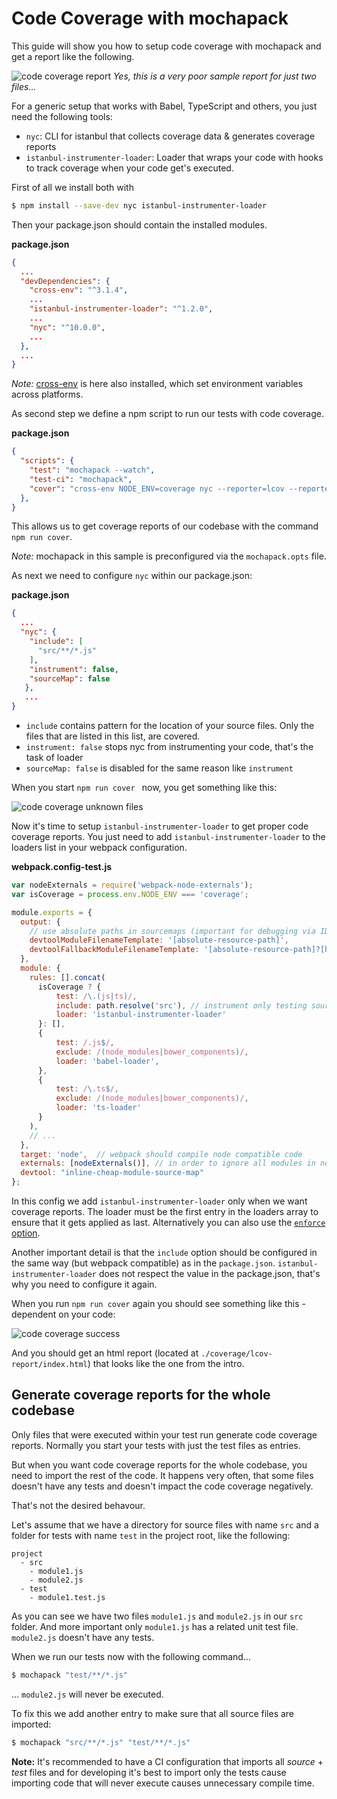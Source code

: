 # Code Coverage with mochapack


This guide will show you how to setup code coverage with mochapack and get a report like the following.

![code coverage report](../media/code-coverage-report.png)
  *Yes, this is a very poor sample report for just two files...*

For a generic setup that works with Babel, TypeScript and others, you just need the following tools:
 - `nyc`: CLI for istanbul that collects coverage data & generates coverage reports
 - `istanbul-instrumenter-loader`: Loader that wraps your code with hooks to track coverage when your code get's executed.


First of all we install both with

```bash
$ npm install --save-dev nyc istanbul-instrumenter-loader
```

Then your package.json should contain the installed modules.

**package.json**
```json
{
  ...
  "devDependencies": {
    "cross-env": "^3.1.4",
    ...
    "istanbul-instrumenter-loader": "^1.2.0",
    ...
    "nyc": "^10.0.0",
    ...
  },
  ...
}
```

*Note:* [cross-env](https://github.com/kentcdodds/cross-env) is here also installed, which set environment variables across platforms.

As second step we define a npm script to run our tests with code coverage.

**package.json**
```json
{
  "scripts": {
    "test": "mochapack --watch",
    "test-ci": "mochapack",
    "cover": "cross-env NODE_ENV=coverage nyc --reporter=lcov --reporter=text npm run test-ci"
  },
}

```

This allows us to get coverage reports of our codebase with the command `npm run cover`.

*Note:* mochapack in this sample is preconfigured via the `mochapack.opts` file.

As next we need to configure `nyc` within our package.json:

**package.json**
```json
{
  ...
  "nyc": {
    "include": [
      "src/**/*.js"
    ],
    "instrument": false,
    "sourceMap": false
   },
   ...
}

```

- `include` contains pattern for the location of your source files. Only the files that are listed in this list, are covered.
- `instrument: false` stops nyc from instrumenting your code, that's the task of loader
- `sourceMap: false` is disabled for the same reason like `instrument`

When you start `npm run cover ` now, you get something like this:

![code coverage unknown files](../media/code-coverage-cli-unknown.png)

Now it's time to setup `istanbul-instrumenter-loader` to get proper code coverage reports. You just need to add `istanbul-instrumenter-loader` to the loaders list in your webpack configuration.


**webpack.config-test.js**
```javascript
var nodeExternals = require('webpack-node-externals');
var isCoverage = process.env.NODE_ENV === 'coverage';

module.exports = {
  output: {
    // use absolute paths in sourcemaps (important for debugging via IDE)
    devtoolModuleFilenameTemplate: '[absolute-resource-path]',
    devtoolFallbackModuleFilenameTemplate: '[absolute-resource-path]?[hash]'
  },
  module: {
    rules: [].concat(
      isCoverage ? {
          test: /\.(js|ts)/,
          include: path.resolve('src'), // instrument only testing sources with Istanbul, after ts-loader runs
          loader: 'istanbul-instrumenter-loader'
      }: [],
      {
          test: /.js$/,
          exclude: /(node_modules|bower_components)/,
          loader: 'babel-loader',
      },
      {
          test: /\.ts$/,
          exclude: /(node_modules|bower_components)/,
          loader: 'ts-loader'
      }
    ),
    // ...
  },
  target: 'node',  // webpack should compile node compatible code
  externals: [nodeExternals()], // in order to ignore all modules in node_modules folder
  devtool: "inline-cheap-module-source-map"
};
```

In this config we add `istanbul-instrumenter-loader` only when we want coverage reports. The loader must be the first entry in the loaders array to ensure that it gets applied as last.
Alternatively you can also use the [`enforce` option](https://webpack.js.org/configuration/module/#rule-enforce).

Another important detail is that the `include` option should be configured in the same way (but webpack compatible) as in the `package.json`. `istanbul-instrumenter-loader` does not respect the value in the package.json, that's why you need to configure it again.

When you run `npm run cover` again you should see something like this - dependent on your code:

![code coverage success](../media/code-coverage-cli-success.png)

And you should get an html report (located at `./coverage/lcov-report/index.html`) that looks like the one from the intro.


## Generate coverage reports for the whole codebase

Only files that were executed within your test run generate code coverage reports. Normally you start your tests with just the test files as entries.

But when you want code coverage reports for the whole codebase, you need to import the rest of the code. It happens very often, that some files doesn't have any tests and doesn't impact the code coverage negatively.

That's not the desired behavour.

Let's assume that we have a directory for source files with name `src` and a folder for tests with name `test` in the project root, like the following:

```
project
  - src
    - module1.js
    - module2.js
  - test
    - module1.test.js
```

As you can see we have two files `module1.js` and `module2.js` in our `src` folder. And more important only `module1.js` has a related unit test file. `module2.js` doesn't have any tests.

When we run our tests now with the following command...

```bash
$ mochapack "test/**/*.js"
```

... `module2.js` will never be executed.

To fix this we add another entry to make sure that all source files are imported:

```bash
$ mochapack "src/**/*.js" "test/**/*.js"
```

**Note:** It's recommended to have a CI configuration that imports all *source* + *test* files and for developing it's best to import only the tests cause importing code that will never execute causes unnecessary compile time.
